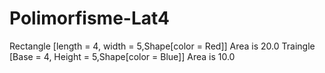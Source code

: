 # Polimorfisme-Lat4
Rectangle [length = 4, width = 5,Shape[color = Red]]
Area is 20.0
Traingle [Base = 4, Height = 5,Shape[color = Blue]]
Area is 10.0
